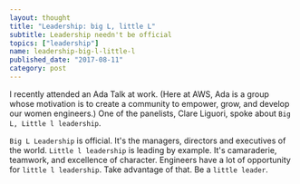```yaml
---
layout: thought
title: "Leadership: big L, little L"
subtitle: Leadership needn't be official
topics: ["leadership"]
name: leadership-big-l-little-l
published_date: "2017-08-11"
category: post
---
```


I recently attended an Ada Talk at work. (Here at AWS, Ada is a group whose
motivation is to create a community to empower, grow, and develop our women
engineers.) One of the panelists, Clare Liguori, spoke about
`Big L, Little l leadership`.

`Big L Leadership` is official. It's the managers, directors and executives of
the world. `Little l leadership` is leading by example. It's camaraderie,
teamwork, and excellence of character. Engineers have a lot of opportunity for
`little l leadership`. Take advantage of that. Be a `little leader`.
